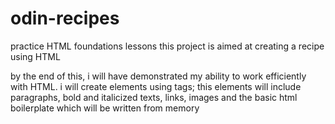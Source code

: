 # odin-recipes
practice HTML foundations lessons
this project is aimed at creating a recipe using HTML

by the end of this, i will have demonstrated my ability to work efficiently with HTML. i will create elements using tags; this elements will include paragraphs, bold and italicized texts, links, images and the basic html boilerplate which will be written from memory